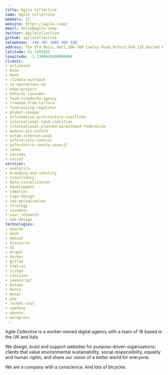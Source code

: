 ```yaml
---
title: Agile Collective
name: Agile Collective
members: 12
website: https://agile.coop/
email: hello@agile.coop
twitter: AgileCollective
github: agilecollective
telephone: '+44 (0) 1865 403 120'
address: The Old Music Hall,106-108 Cowley Road,Oxford,OX4 1JE,United Kingdom
latitude: 51.7483161
longitude: -1.2390645000000404
clients:
- actionaid
- basw
- bond
- climate-outreach
- co-operatives-uk
- eden-project
- ethical-consumer
- food-standards-agency
- freedom-from-torture
- fundraising-regulator
- global-canopy
- information-architecture-institute
- international-land-coalition
- international-planned-parenthood-federation
- modern-art-oxford
- oxfam-international
- oxford-city-council
- oxfordshire-county-council
- sands
- sarcoma
- unicef
services:
- analytics
- branding-and-identity
- consultancy
- data-visualisation
- development
- ideation
- logo-design
- seo-optimisation
- strategy
- sysadmin
- user-research
- web-design
technologies:
- apache
- bash
- debian
- discourse
- d3
- drupal
- docker
- gitlab
- htmlcss
- icinga
- invision
- javascript
- matomo
- munin
- mysql
- php
- rocket-chat
- symfony
- ubuntu
- wordpress
---
```


Agile Collective is a worker-owned digital agency with a team of 18 based in the UK and Italy.

We design, build and support websites for purpose-driven organisations: clients that value environmental sustainability, social responsibility, equality and human rights, and share our vision of a better world for everyone.

We are a company with a conscience. And lots of bicycles.
